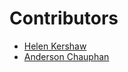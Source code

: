 # Contributors

- [Helen Kershaw](https://github.com/hkershaw-brown)
- [Anderson Chauphan](https://github.com/achauphan)
